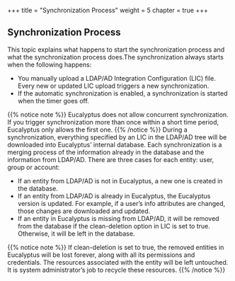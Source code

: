 +++
title = "Synchronization Process"
weight = 5
chapter = true
+++


## Synchronization Process
This topic explains what happens to start the synchronization process and what the synchronization process does.The synchronization always starts when the following happens: 



* You manually upload a LDAP/AD Integration Configuration (LIC) file. Every new or updated LIC upload triggers a new synchronization. 
* If the automatic synchronization is enabled, a synchronization is started when the timer goes off. 

{{% notice note %}}
Eucalyptus does not allow concurrent synchronization. If you trigger synchronization more than once within a short time period, Eucalyptus only allows the first one. 
{{% /notice %}}
During a synchronization, everything specified by an LIC in the LDAP/AD tree will be downloaded into Eucalyptus’ internal database. Each synchronization is a merging process of the information already in the database and the information from LDAP/AD. There are three cases for each entity: user, group or account: 



* If an entity from LDAP/AD is not in Eucalyptus, a new one is created in the database. 
* If an entity from LDAP/AD is already in Eucalyptus, the Eucalyptus version is updated. For example, if a user’s info attributes are changed, those changes are downloaded and updated. 
* If an entity in Eucalyptus is missing from LDAP/AD, it will be removed from the database if the clean-deletion option in LIC is set to true. Otherwise, it will be left in the database. 

{{% notice note %}}
If clean-deletion is set to true, the removed entities in Eucalyptus will be lost forever, along with all its permissions and credentials. The resources associated with the entity will be left untouched. It is system administrator’s job to recycle these resources. 
{{% /notice %}}
